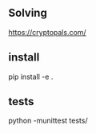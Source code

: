 ## Solving

https://cryptopals.com/

## install

pip install -e .

## tests

python -munittest tests/
